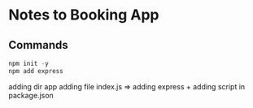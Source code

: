 # Notes to Booking App


## Commands
```js
npm init -y
npm add express
```
adding dir app
adding file index.js => adding express + adding script in package.json